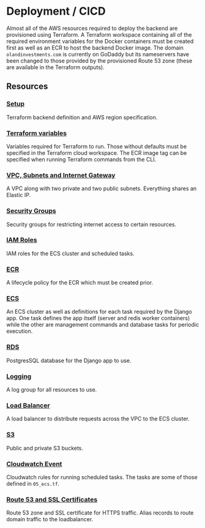 # Deployment / CICD

Almost all of the AWS resources required to deploy the backend are provisioned using Terraform. A Terraform workspace containing all of the required environment variables for the Docker containers must be created first as well as an ECR to host the backend Docker image. The domain `olandinvestments.com` is currently on GoDaddy but its nameservers have been changed to those provided by the provisioned Route 53 zone (these are available in the Terraform outputs).

## Resources

### [Setup](00_setup.tf)

Terraform backend definition and AWS region specification.

### [Terraform variables](variables.tf)

Variables required for Terraform to run. Those without defaults must be specified in the Terraform cloud workspace. The ECR image tag can be specified when running Terraform commands from the CLI.

### [VPC, Subnets and Internet Gateway](01_network.tf)

A VPC along with two private and two public subnets. Everything shares an Elastic IP.

### [Security Groups](02_security_groups.tf)

Security groups for restricting internet access to certain resources.

### [IAM Roles](03_iam.tf)

IAM roles for the ECS cluster and scheduled tasks.

### [ECR](04_ecr.tf)

A lifecycle policy for the ECR which must be created prior.

### [ECS](05_ecs.tf)

An ECS cluster as well as definitions for each task required by the Django app. One task defines the app itself (server and redis worker containers) while the other are management commands and database tasks for periodic execution.

### [RDS](06_rds.tf)

PostgresSQL database for the Django app to use.

### [Logging](07_logs.tf)

A log group for all resources to use.

### [Load Balancer](08_load_balancer.tf)

A load balancer to distribute requests across the VPC to the ECS cluster.

### [S3](09_s3.tf)

Public and private S3 buckets.

### [Cloudwatch Event](10_cloudwatch_events.tf)

Cloudwatch rules for running scheduled tasks. The tasks are some of those defined in `05_ecs.tf`.

### [Route 53 and SSL Certificates](11_route53.tf)

Route 53 zone and SSL certificate for HTTPS traffic. Alias records to route domain traffic to the loadbalancer.
